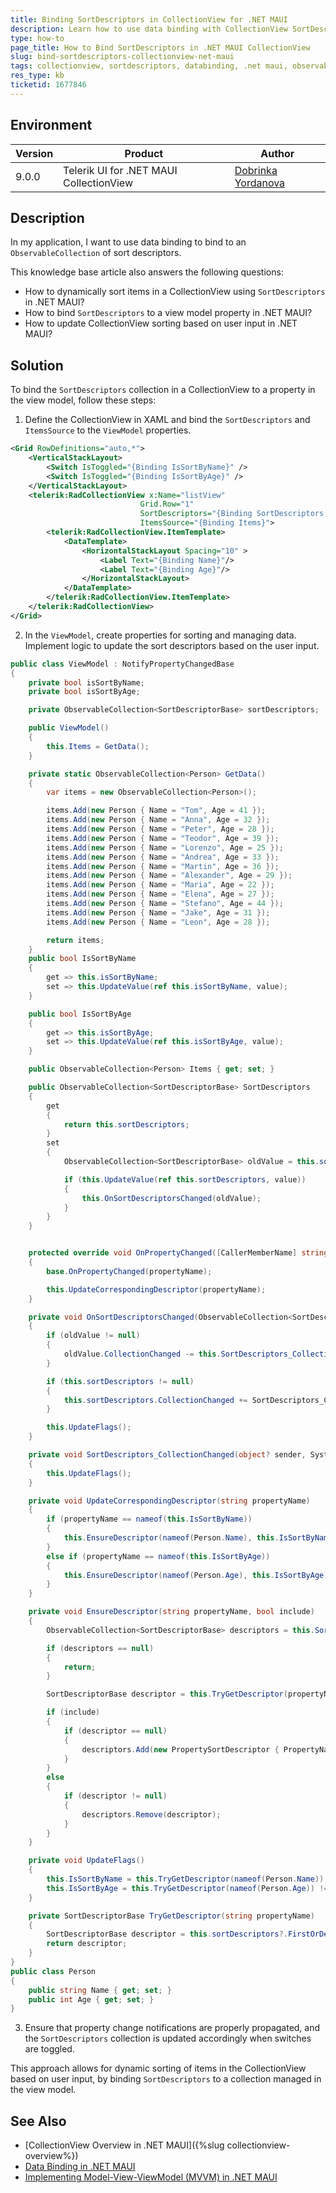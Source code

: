```yaml
---
title: Binding SortDescriptors in CollectionView for .NET MAUI
description: Learn how to use data binding with CollectionView SortDescriptors in .NET MAUI applications.
type: how-to
page_title: How to Bind SortDescriptors in .NET MAUI CollectionView
slug: bind-sortdescriptors-collectionview-net-maui
tags: collectionview, sortdescriptors, databinding, .net maui, observablecollection
res_type: kb
ticketid: 1677846
---
```


## Environment

| Version | Product | Author | 
| --- | --- | ---- | 
| 9.0.0 | Telerik UI for .NET MAUI CollectionView | [Dobrinka Yordanova](https://www.telerik.com/blogs/author/dobrinka-yordanova) | 

## Description

In my application, I want to use data binding to bind to an `ObservableCollection` of sort descriptors.

This knowledge base article also answers the following questions:
- How to dynamically sort items in a CollectionView using `SortDescriptors` in .NET MAUI?
- How to bind `SortDescriptors` to a view model property in .NET MAUI?
- How to update CollectionView sorting based on user input in .NET MAUI?

## Solution

To bind the `SortDescriptors` collection in a CollectionView to a property in the view model, follow these steps:

1. Define the CollectionView in XAML and bind the `SortDescriptors` and `ItemsSource` to the `ViewModel` properties.

```xml
<Grid RowDefinitions="auto,*">
    <VerticalStackLayout>
        <Switch IsToggled="{Binding IsSortByName}" />
        <Switch IsToggled="{Binding IsSortByAge}" />
    </VerticalStackLayout>
    <telerik:RadCollectionView x:Name="listView"
                             Grid.Row="1"
                             SortDescriptors="{Binding SortDescriptors, Mode=OneWayToSource}"
                             ItemsSource="{Binding Items}">
        <telerik:RadCollectionView.ItemTemplate>
            <DataTemplate>
                <HorizontalStackLayout Spacing="10" >
                    <Label Text="{Binding Name}"/>
                    <Label Text="{Binding Age}"/>
                </HorizontalStackLayout>
            </DataTemplate>
        </telerik:RadCollectionView.ItemTemplate>
    </telerik:RadCollectionView>
</Grid>
```

2. In the `ViewModel`, create properties for sorting and managing data. Implement logic to update the sort descriptors based on the user input.

```csharp
public class ViewModel : NotifyPropertyChangedBase
{
	private bool isSortByName;
	private bool isSortByAge;

	private ObservableCollection<SortDescriptorBase> sortDescriptors;

	public ViewModel()
	{
		this.Items = GetData();
	}

	private static ObservableCollection<Person> GetData()
	{
		var items = new ObservableCollection<Person>();

		items.Add(new Person { Name = "Tom", Age = 41 });
		items.Add(new Person { Name = "Anna", Age = 32 });
		items.Add(new Person { Name = "Peter", Age = 28 });
		items.Add(new Person { Name = "Teodor", Age = 39 });
		items.Add(new Person { Name = "Lorenzo", Age = 25 });
		items.Add(new Person { Name = "Andrea", Age = 33 });
		items.Add(new Person { Name = "Martin", Age = 36 });
		items.Add(new Person { Name = "Alexander", Age = 29 });
		items.Add(new Person { Name = "Maria", Age = 22 });
		items.Add(new Person { Name = "Elena", Age = 27 });
		items.Add(new Person { Name = "Stefano", Age = 44 });
		items.Add(new Person { Name = "Jake", Age = 31 });
		items.Add(new Person { Name = "Leon", Age = 28 });

		return items;
	}
	public bool IsSortByName
	{
		get => this.isSortByName;
		set => this.UpdateValue(ref this.isSortByName, value);
	}

	public bool IsSortByAge
	{
		get => this.isSortByAge;
		set => this.UpdateValue(ref this.isSortByAge, value);
	}

	public ObservableCollection<Person> Items { get; set; }

	public ObservableCollection<SortDescriptorBase> SortDescriptors
	{
		get
		{
			return this.sortDescriptors;
		}
		set
		{
			ObservableCollection<SortDescriptorBase> oldValue = this.sortDescriptors;

			if (this.UpdateValue(ref this.sortDescriptors, value))
			{
				this.OnSortDescriptorsChanged(oldValue);
			}
		}
	}


	protected override void OnPropertyChanged([CallerMemberName] string propertyName = null)
	{
		base.OnPropertyChanged(propertyName);

		this.UpdateCorrespondingDescriptor(propertyName);
	}

	private void OnSortDescriptorsChanged(ObservableCollection<SortDescriptorBase> oldValue)
	{
		if (oldValue != null)
		{
			oldValue.CollectionChanged -= this.SortDescriptors_CollectionChanged;
		}

		if (this.sortDescriptors != null)
		{
			this.sortDescriptors.CollectionChanged += SortDescriptors_CollectionChanged;
		}

		this.UpdateFlags();
	}

	private void SortDescriptors_CollectionChanged(object? sender, System.Collections.Specialized.NotifyCollectionChangedEventArgs e)
	{
		this.UpdateFlags();
	}

	private void UpdateCorrespondingDescriptor(string propertyName)
	{
		if (propertyName == nameof(this.IsSortByName))
		{
			this.EnsureDescriptor(nameof(Person.Name), this.IsSortByName);
		}
		else if (propertyName == nameof(this.IsSortByAge))
		{
			this.EnsureDescriptor(nameof(Person.Age), this.IsSortByAge);
		}
	}

	private void EnsureDescriptor(string propertyName, bool include)
	{
		ObservableCollection<SortDescriptorBase> descriptors = this.SortDescriptors;

		if (descriptors == null)
		{
			return;
		}

		SortDescriptorBase descriptor = this.TryGetDescriptor(propertyName);

		if (include)
		{
			if (descriptor == null)
			{
				descriptors.Add(new PropertySortDescriptor { PropertyName = propertyName });
			}
		}
		else
		{
			if (descriptor != null)
			{
				descriptors.Remove(descriptor);
			}
		}
	}

	private void UpdateFlags()
	{
		this.IsSortByName = this.TryGetDescriptor(nameof(Person.Name)) != null;
		this.IsSortByAge = this.TryGetDescriptor(nameof(Person.Age)) != null;
	}

	private SortDescriptorBase TryGetDescriptor(string propertyName)
	{
		SortDescriptorBase descriptor = this.sortDescriptors?.FirstOrDefault(d => (d as PropertySortDescriptor)?.PropertyName == propertyName);
		return descriptor;
	}
}
public class Person
{
	public string Name { get; set; }
	public int Age { get; set; }
}

```

3. Ensure that property change notifications are properly propagated, and the `SortDescriptors` collection is updated accordingly when switches are toggled.

This approach allows for dynamic sorting of items in the CollectionView based on user input, by binding `SortDescriptors` to a collection managed in the view model.

## See Also

- [CollectionView Overview in .NET MAUI]({%slug collectionview-overview%})
- [Data Binding in .NET MAUI](https://learn.microsoft.com/en-us/dotnet/maui/xaml/fundamentals/mvvm?view=net-maui-9.0)
- [Implementing Model-View-ViewModel (MVVM) in .NET MAUI](https://learn.microsoft.com/en-us/dotnet/architecture/maui/mvvm)
